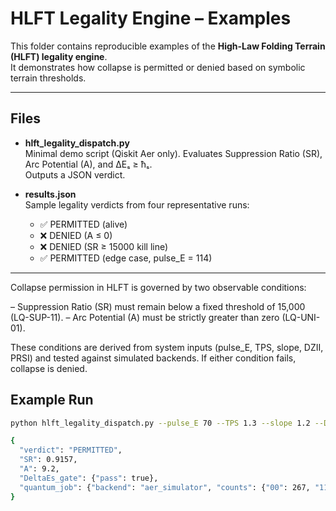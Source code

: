 # HLFT Legality Engine – Examples

This folder contains reproducible examples of the **High-Law Folding Terrain (HLFT) legality engine**.  
It demonstrates how collapse is permitted or denied based on symbolic terrain thresholds.

---

## Files

- **hlft_legality_dispatch.py**  
  Minimal demo script (Qiskit Aer only). Evaluates Suppression Ratio (SR), Arc Potential (A), and ΔEₛ ≥ ħₛ.  
  Outputs a JSON verdict.

- **results.json**  
  Sample legality verdicts from four representative runs:
  - ✅ PERMITTED (alive)  
  - ❌ DENIED (A ≤ 0)  
  - ❌ DENIED (SR ≥ 15000 kill line)  
  - ✅ PERMITTED (edge case, pulse_E = 114)

---

Collapse permission in HLFT is governed by two observable conditions:

– Suppression Ratio (SR) must remain below a fixed threshold of 15,000 (LQ-SUP-11).
– Arc Potential (A) must be strictly greater than zero (LQ-UNI-01).

These conditions are derived from system inputs (pulse_E, TPS, slope, DZII, PRSI) and 
tested against simulated backends. If either condition fails, collapse is denied.

## Example Run

```bash
python hlft_legality_dispatch.py --pulse_E 70 --TPS 1.3 --slope 1.2 --DZII 100 --PRSI 1.7 --run-aer

{
  "verdict": "PERMITTED",
  "SR": 0.9157,
  "A": 9.2,
  "DeltaEs_gate": {"pass": true},
  "quantum_job": {"backend": "aer_simulator", "counts": {"00": 267, "11": 245}}
}
